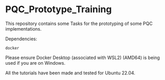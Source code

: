 # PQC_Prototype_Training

This repository contains some Tasks for the prototyping of some PQC implementations.

Dependencies:

`docker`

Please ensure Docker Desktop (associated with WSL2) (AMD64) is being used if you are on Windows.

All the tutorials have been made and tested for Ubuntu 22.04.
